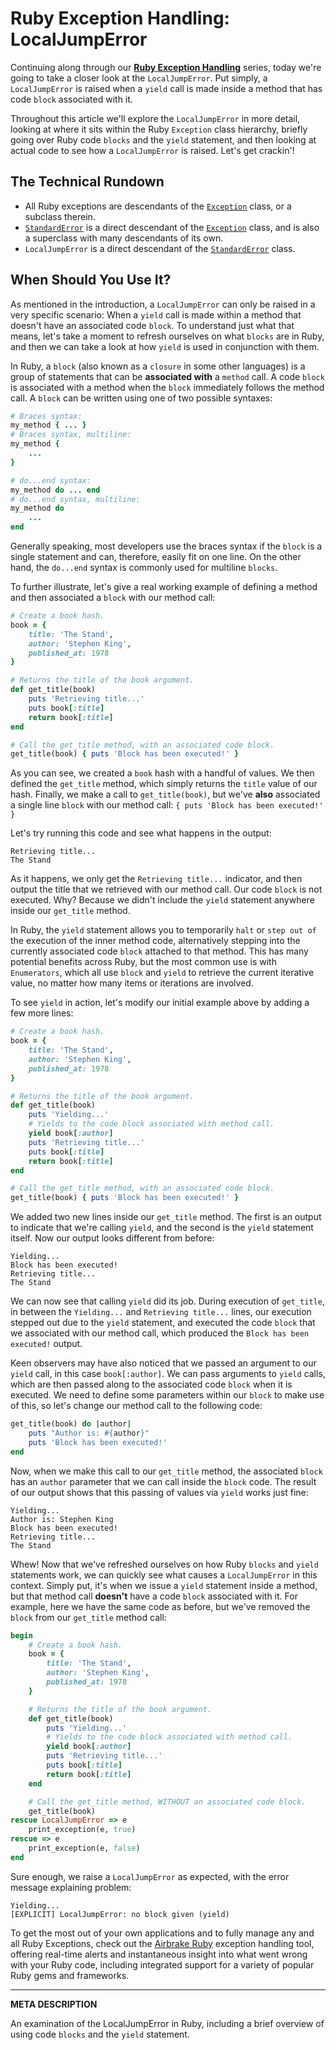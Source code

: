 # Ruby Exception Handling: LocalJumpError

Continuing along through our [__Ruby Exception Handling__](https://airbrake.io/blog/ruby-exception-handling/ruby-exception-classes) series, today we're going to take a closer look at the `LocalJumpError`.  Put simply, a `LocalJumpError` is raised when a `yield` call is made inside a method that has code `block` associated with it.

Throughout this article we'll explore the `LocalJumpError` in more detail, looking at where it sits within the Ruby `Exception` class hierarchy, briefly going over Ruby code `blocks` and the `yield` statement, and then looking at actual code to see how a `LocalJumpError` is raised.  Let's get crackin'!

## The Technical Rundown

- All Ruby exceptions are descendants of the [`Exception`](https://airbrake.io/blog/ruby-exception-handling/ruby-exception-classes) class, or a subclass therein.
- [`StandardError`](https://ruby-doc.org/core-2.4.0/StandardError.html) is a direct descendant of the [`Exception`](https://airbrake.io/blog/ruby-exception-handling/ruby-exception-classes) class, and is also a superclass with many descendants of its own.
- `LocalJumpError` is a direct descendant of the [`StandardError`](https://ruby-doc.org/core-2.4.0/StandardError.html) class.

## When Should You Use It?

As mentioned in the introduction, a `LocalJumpError` can only be raised in a very specific scenario: When a `yield` call is made within a method that doesn't have an associated code `block`.  To understand just what that means, let's take a moment to refresh ourselves on what `blocks` are in Ruby, and then we can take a look at how `yield` is used in conjunction with them.

In Ruby, a `block` (also known as a `closure` in some other languages) is a group of statements that can be **associated with** a `method` call.  A code `block` is associated with a method when the `block` immediately follows the method call.  A `block` can be written using one of two possible syntaxes:

```ruby
# Braces syntax:
my_method { ... }
# Braces syntax, multiline:
my_method {
    ...
}

# do...end syntax:
my_method do ... end
# do...end syntax, multiline:
my_method do
    ...
end
```

Generally speaking, most developers use the braces syntax if the `block` is a single statement and can, therefore, easily fit on one line.  On the other hand, the `do...end` syntax is commonly used for multiline `blocks`.

To further illustrate, let's give a real working example of defining a method and then associated a `block` with our method call:

```ruby
# Create a book hash.
book = {
    title: 'The Stand',
    author: 'Stephen King',
    published_at: 1978
}

# Returns the title of the book argument.
def get_title(book)
    puts 'Retrieving title...'
    puts book[:title]
    return book[:title]
end

# Call the get_title method, with an associated code block.
get_title(book) { puts 'Block has been executed!' }
```

As you can see, we created a `book` hash with a handful of values.  We then defined the `get_title` method, which simply returns the `title` value of our hash.  Finally, we make a call to `get_title(book)`, but we've **also** associated a single line `block` with our method call: `{ puts 'Block has been executed!' }`

Let's try running this code and see what happens in the output:

```
Retrieving title...
The Stand
```

As it happens, we only get the `Retrieving title...` indicator, and then output the title that we retrieved with our method call.  Our code `block` is not executed.  Why?  Because we didn't include the `yield` statement anywhere inside our `get_title` method.

In Ruby, the `yield` statement allows you to temporarily `halt` or `step out of` the execution of the inner method code, alternatively stepping into the currently associated code `block` attached to that method.  This has many potential benefits across Ruby, but the most common use is with `Enumerators`, which all use `block` and `yield` to retrieve the current iterative value, no matter how many items or iterations are involved.

To see `yield` in action, let's modify our initial example above by adding a few more lines:

```ruby
# Create a book hash.
book = {
    title: 'The Stand',
    author: 'Stephen King',
    published_at: 1978
}

# Returns the title of the book argument.
def get_title(book)
    puts 'Yielding...'
    # Yields to the code block associated with method call.
    yield book[:author]
    puts 'Retrieving title...'
    puts book[:title]
    return book[:title]
end

# Call the get_title method, with an associated code block.
get_title(book) { puts 'Block has been executed!' }
```

We added two new lines inside our `get_title` method.  The first is an output to indicate that we're calling `yield`, and the second is the `yield` statement itself.  Now our output looks different from before:

```
Yielding...
Block has been executed!
Retrieving title...
The Stand
```

We can now see that calling `yield` did its job.  During execution of `get_title`, in between the `Yielding...` and `Retrieving title...` lines, our execution stepped out due to the `yield` statement, and executed the code `block` that we associated with our method call, which produced the `Block has been executed!` output.

Keen observers may have also noticed that we passed an argument to our `yield` call, in this case `book[:author]`.  We can pass arguments to `yield` calls, which are then passed along to the associated code `block` when it is executed.  We need to define some parameters within our `block` to make use of this, so let's change our method call to the following code:

```ruby
get_title(book) do |author|
    puts "Author is: #{author}"
    puts 'Block has been executed!'
end
```

Now, when we make this call to our `get_title` method, the associated `block` has an `author` parameter that we can call inside the `block` code.  The result of our output shows that this passing of values via `yield` works just fine:

```
Yielding...
Author is: Stephen King
Block has been executed!
Retrieving title...
The Stand
```

Whew!  Now that we've refreshed ourselves on how Ruby `blocks` and `yield` statements work, we can quickly see what causes a `LocalJumpError` in this context.  Simply put, it's when we issue a `yield` statement inside a method, but that method call **doesn't** have a code `block` associated with it.  For example, here we have the same code as before, but we've removed the `block` from our `get_title` method call:

```ruby
begin
    # Create a book hash.
    book = {
        title: 'The Stand',
        author: 'Stephen King',
        published_at: 1978
    }

    # Returns the title of the book argument.
    def get_title(book)
        puts 'Yielding...'
        # Yields to the code block associated with method call.
        yield book[:author]
        puts 'Retrieving title...'
        puts book[:title]
        return book[:title]
    end

    # Call the get_title method, WITHOUT an associated code block.
    get_title(book)
rescue LocalJumpError => e
    print_exception(e, true)
rescue => e
    print_exception(e, false)
end
```

Sure enough, we raise a `LocalJumpError` as expected, with the error message explaining problem:

```
Yielding...
[EXPLICIT] LocalJumpError: no block given (yield)
```

To get the most out of your own applications and to fully manage any and all Ruby Exceptions, check out the <a class="js-cta-utm" href="https://airbrake.io/languages/ruby_exception_handling?utm_source=blog&amp;utm_medium=end-post&amp;utm_campaign=airbrake-ruby">Airbrake Ruby</a> exception handling tool, offering real-time alerts and instantaneous insight into what went wrong with your Ruby code, including integrated support for a variety of popular Ruby gems and frameworks.

---

__META DESCRIPTION__

An examination of the LocalJumpError in Ruby, including a brief overview of using code `blocks` and the `yield` statement.